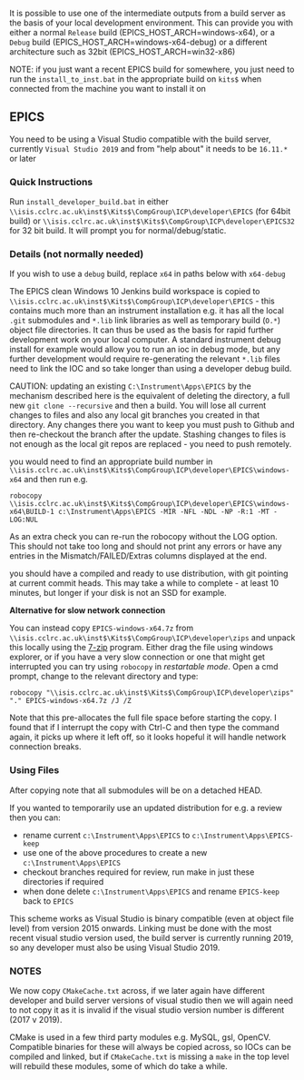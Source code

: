 It is possible to use one of the intermediate outputs from a build server as the basis of your local development environment. This can provide you with either a normal `Release` build (EPICS_HOST_ARCH=windows-x64), or a `Debug` build (EPICS_HOST_ARCH=windows-x64-debug) or a different architecture such as 32bit (EPICS_HOST_ARCH=win32-x86)

NOTE: if you just want a recent EPICS build for somewhere, you just need to run the `install_to_inst.bat` in the appropriate build on `kits$` when connected from the machine you want to install it on

## EPICS

You need to be using a Visual Studio compatible with the build server, currently `Visual Studio 2019` and from "help about" it needs to be `16.11.*` or later

### Quick Instructions

Run `install_developer_build.bat` in either `\\isis.cclrc.ac.uk\inst$\Kits$\CompGroup\ICP\developer\EPICS` (for 64bit build) or `\\isis.cclrc.ac.uk\inst$\Kits$\CompGroup\ICP\developer\EPICS32` for 32 bit build. It will prompt you for normal/debug/static.
 
### Details (not normally needed)

If you wish to use a `debug` build, replace `x64` in paths below with `x64-debug`

The EPICS clean Windows 10 Jenkins build workspace is copied to  `\\isis.cclrc.ac.uk\inst$\Kits$\CompGroup\ICP\developer\EPICS` - this contains 
much more than an instrument installation e.g. it has all the local `.git` submodules and `*.lib` link libraries as well as temporary build (`O.*`) object file directories. It can thus be used as the basis for rapid further development work on your local computer. A standard instrument debug install for example would allow you to run an ioc in debug mode, but any further development would require re-generating the relevant `*.lib` files need to link the IOC and so take longer than using a developer debug build. 

CAUTION: updating an existing `C:\Instrument\Apps\EPICS` by the mechanism described here is the equivalent of deleting the directory, a full new `git clone --recursive` and then a build. You will lose all current changes to files and also any local git branches you created in that directory. Any changes there you want to keep you must push to Github and then re-checkout the branch after the update. Stashing changes to files is not enough as the local git repos are replaced - you need to push remotely.

you would need to find an appropriate build number in `\\isis.cclrc.ac.uk\inst$\Kits$\CompGroup\ICP\developer\EPICS\windows-x64` and then run e.g.
```
robocopy \\isis.cclrc.ac.uk\inst$\Kits$\CompGroup\ICP\developer\EPICS\windows-x64\BUILD-1 c:\Instrument\Apps\EPICS -MIR -NFL -NDL -NP -R:1 -MT -LOG:NUL
```
As an extra check you can re-run the robocopy without the LOG option. This should not take too long and should not print any errors or have any entries in the Mismatch/FAILED/Extras columns displayed at the end.  

you should have a compiled and ready to use distribution, with git pointing at current commit heads.
This may take a while to complete - at least 10 minutes, but longer if your disk is not an SSD for example.

**Alternative for slow network connection**

You can instead copy `EPICS-windows-x64.7z` from `\\isis.cclrc.ac.uk\inst$\Kits$\CompGroup\ICP\developer\zips` and unpack this locally using
the [7-zip](https://www.7-zip.org/) program. Either drag the file using windows explorer, or if you have a very slow connection or one that might get interrupted you can try using `robocopy` in _restartable mode_. Open a cmd prompt, change to the relevant directory and type:
```
robocopy "\\isis.cclrc.ac.uk\inst$\Kits$\CompGroup\ICP\developer\zips" "." EPICS-windows-x64.7z /J /Z 
```
Note that this pre-allocates the full file space before starting the copy. I found that if I interrupt the copy with Ctrl-C and then type the command again, it picks up where it left off, so it looks hopeful it will handle network connection breaks.
 
### Using Files

After copying note that all submodules will be on a detached HEAD. 
 
If you wanted to temporarily use an updated distribution for e.g. a review then you can: 
- rename current `c:\Instrument\Apps\EPICS` to `c:\Instrument\Apps\EPICS-keep`
- use one of the above procedures to create a new `c:\Instrument\Apps\EPICS`
- checkout branches required for review, run make in just these directories if required
- when done delete `c:\Instrument\Apps\EPICS` and rename `EPICS-keep` back to `EPICS`

This scheme works as Visual Studio is binary compatible (even at object file level) from version 2015 onwards. Linking must be done with the most recent visual studio version used, the build server is currently running 2019, so any developer must also be using Visual Studio 2019.  
 
### NOTES

We now copy `CMakeCache.txt` across, if we later again have different developer and build server versions of visual studio then we will again need to not copy it as it is invalid if the visual studio version number is different (2017 v 2019). 

CMake is used in a few third party modules e.g. MySQL, gsl, OpenCV. Compatible binaries for these will always be copied across, so IOCs can be compiled and linked, but if `CMakeCache.txt` is missing a `make` in the top level will rebuild these modules, some of which do take a while.